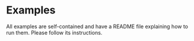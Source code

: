 # Examples

All examples are self-contained and have a README file explaining how to run them.
Please follow its instructions.

